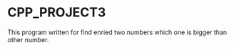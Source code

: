 # CPP_PROJECT3
This program written for find enried two numbers which one is bigger than other number.
